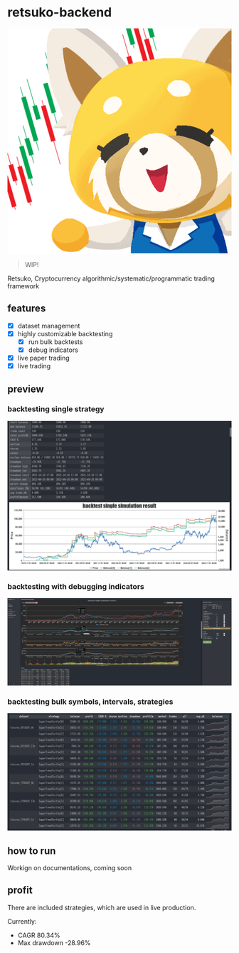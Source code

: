 # retsuko-backend

![retsuko](imgs/retsuko.png)

> WIP!

Retsuko, Cryptocurrency algorithmic/systematic/programmatic trading framework

## features

- [x] dataset management
- [x] highly customizable backtesting
  - [x] run bulk backtests
  - [x] debug indicators
- [x] live paper trading
- [x] live trading

## preview

### backtesting single strategy
![backtest single](imgs/backtest_single.png)

### backtesting with debugging indicators
![backtest_debug](imgs/backtest_debug.png)

### backtesting bulk symbols, intervals, strategies
![backtest_bulk](imgs/backtest_bulk.png)

## how to run

Workign on documentations, coming soon

## profit

There are included strategies, which are used in live production.

Currently:
- CAGR 80.34%
- Max drawdown -28.96%
